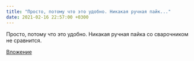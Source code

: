 ```yaml
---
title: "Просто, потому что это удобно. Никакая ручная пайк..."
date: 2021-02-16 22:57:00 +0300
---
```


Просто, потому что это удобно. Никакая ручная пайка со сварочником не сравнится.

[Вложение](/assets/vk_photos/3/Y8y3Vx2zIW8.jpg)
